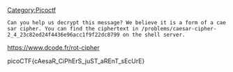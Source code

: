 [Category:Picoctf](/Category:Picoctf "wikilink")

`Can you help us decrypt this message? We believe it is a form of a caesar cipher. You can find the ciphertext in /problems/caesar-cipher-2_4_23c82ed24f4436e96acc1f9f22dc8799 on the shell server. `

<https://www.dcode.fr/rot-cipher>

picoCTF{cAesaR_CiPhErS_juST_aREnT_sEcUrE}